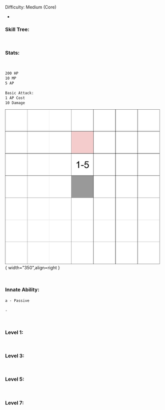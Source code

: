 
Difficulty: Medium (Core)

- 

### **Skill Tree:**

<br>

### **Stats:**

<br>

<div class="grid" markdown>

```
200 HP
10 MP
5 AP

Basic Attack:
1 AP Cost
10 Damage
```

![Single5.png](/rangeImages/Single5.png){ width="350",align=right }
</div>

<br>

### **Innate Ability:**

```
a - Passive

-
```

<br>

### **Level 1:**

<br>

### **Level 3:**

<br>

### **Level 5:**

<br>

### **Level 7:**

<br>
